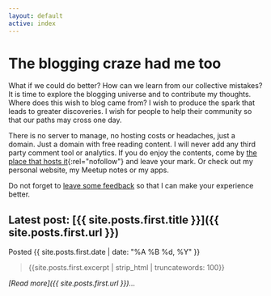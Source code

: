```yaml
---
layout: default
active: index
---
```


<div class="card" markdown="1">

# The blogging craze had me too

What if we could do better? How can we learn from our collective mistakes? It is time to explore the blogging universe
and to contribute my thoughts. Where does this wish to blog came from? I wish to produce the spark that leads to greater
discoveries. I wish for people to help their community so that our paths may cross one day.

There is no server to manage, no hosting costs or headaches, just a domain. Just a domain with free reading content. I
will never add any third party comment tool or analytics. If you do enjoy the contents, come by [the place that hosts it](https://github.com/vcz-fr/Website){:rel="nofollow"}
and leave your mark. Or check out my personal website, my Meetup notes or my apps.

Do not forget to [leave some feedback](https://apps.vcz.fr/app/feedback/?appid=DW7RbJ8FWHm5) so that I can make your
experience better.

</div>
<div class="card preview" markdown="1">

## Latest post: [{{ site.posts.first.title }}]({{ site.posts.first.url }})

Posted {{ site.posts.first.date | date: "%A %B %d, %Y" }}

> {{site.posts.first.excerpt | strip_html | truncatewords: 100}}

_[Read more]({{ site.posts.first.url }})&hellip;_

</div>